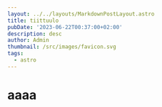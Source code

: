 ```yaml
---
layout: ../../layouts/MarkdownPostLayout.astro
title: tiittuulo
pubDate: '2023-06-22T00:37:00+02:00'
description: desc
author: Admin
thumbnail: /src/images/favicon.svg
tags:
  - astro
---
```

# aaaa
